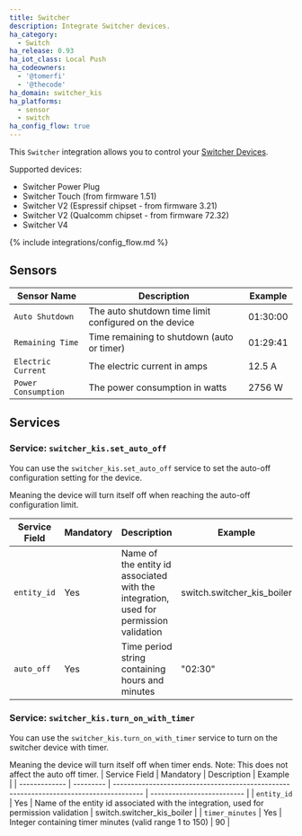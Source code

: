```yaml
---
title: Switcher
description: Integrate Switcher devices.
ha_category:
  - Switch
ha_release: 0.93
ha_iot_class: Local Push
ha_codeowners:
  - '@tomerfi'
  - '@thecode'
ha_domain: switcher_kis
ha_platforms:
  - sensor
  - switch
ha_config_flow: true
---
```


This `Switcher` integration allows you to control your [Switcher Devices](https://www.switcher.co.il/).

Supported devices:

- Switcher Power Plug
- Switcher Touch (from firmware 1.51)
- Switcher V2 (Espressif chipset - from firmware 3.21)
- Switcher V2 (Qualcomm chipset - from firmware 72.32)
- Switcher V4

{% include integrations/config_flow.md %}

## Sensors

| Sensor Name         | Description                                            | Example           |
| ------------------- | ------------------------------------------------------ | ----------------- |
| `Auto Shutdown`     | The auto shutdown time limit configured on the device  | 01:30:00          |
| `Remaining Time`    | Time remaining to shutdown (auto or timer)             | 01:29:41          |
| `Electric Current`  | The electric current in amps                           | 12.5 A            |
| `Power Consumption` | The power consumption in watts                         | 2756 W            |

## Services

### Service: `switcher_kis.set_auto_off`

You can use the `switcher_kis.set_auto_off` service to set the auto-off configuration setting for the device.

Meaning the device will turn itself off when reaching the auto-off configuration limit.

| Service Field | Mandatory | Description                                                                            | Example                    |
| ------------- | --------- | -------------------------------------------------------------------------------------- | -------------------------- |
| `entity_id`   | Yes       | Name of the entity id associated with the integration, used for permission validation  | switch.switcher_kis_boiler |
| `auto_off`    | Yes       | Time period string containing hours and minutes                                        | "02:30"                    |

### Service: `switcher_kis.turn_on_with_timer`

You can use the `switcher_kis.turn_on_with_timer` service to turn on the switcher device with timer.

Meaning the device will turn itself off when timer ends.
Note: This does not affect the auto off timer.
| Service Field | Mandatory | Description                                                                            | Example                    |
| ------------- | --------- | -------------------------------------------------------------------------------------- | -------------------------- |
| `entity_id`   | Yes       | Name of the entity id associated with the integration, used for permission validation  | switch.switcher_kis_boiler |
| `timer_minutes`    | Yes       | Integer containing timer minutes (valid range 1 to 150)                                      | 90                    |
